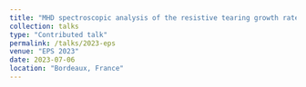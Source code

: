 ```yaml
---
title: "MHD spectroscopic analysis of the resistive tearing growth rate under the influence of background flow"
collection: talks
type: "Contributed talk"
permalink: /talks/2023-eps
venue: "EPS 2023"
date: 2023-07-06
location: "Bordeaux, France"
---
```

